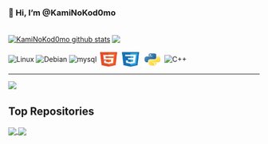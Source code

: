 ### 👋 Hi, I’m @KamiNoKod0mo

<!--
[![KamiNoKod0mo GitHub stats](https://github-readme-stats.vercel.app/api?username=KamiNoKod0mo&show_icons=true&theme=dark#gh-dark-mode-only)](https://github.com/KamiNoKod0mo)
![Top Langs](https://github-readme-stats.vercel.app/api/top-langs/?username=anuraghazra&layout=compact&theme=dark#gh-dark-mode-only)

https://github.com/anuraghazra/github-readme-stats?tab=readme-ov-file
-->
<div style="display: inline_block"><br>
  <a href="https://github.com/KamiNoKod0mo"><img height='180px' align="center" src="https://github-readme-stats.vercel.app/api?username=KamiNoKod0mo&show_icons=true&theme=dark#gh-dark-mode-only&hide_border=true" alt="KamiNoKod0mo github stats" /></a>
  <a href="https://github.com/KamiNoKod0mo"><img height='180px' align="center" src="https://github-readme-stats.vercel.app/api/top-langs/?username=KamiNoKod0mo&langs_count=20&layout=compact&theme=dark#gh-dark-mode-only&hide_border=true" /></a>
</div>

<div style="display: inline_block"><br>
  <img align="center" alt="Linux" height="30" width="40" src="https://cdn.jsdelivr.net/gh/devicons/devicon@latest/icons/linux/linux-original.svg">
  <img align="center" alt="Debian" height="30" width="40" src="https://cdn.jsdelivr.net/gh/devicons/devicon@latest/icons/debian/debian-original.svg">
  <img align="center" alt="mysql" height="30" width="40" src="https://cdn.jsdelivr.net/gh/devicons/devicon@latest/icons/mysql/mysql-original-wordmark.svg">
  <img align="center" alt="HTML" height="30" width="40" src="https://raw.githubusercontent.com/devicons/devicon/master/icons/html5/html5-original.svg">
  <img align="center" alt="CSS" height="30" width="40" src="https://raw.githubusercontent.com/devicons/devicon/master/icons/css3/css3-original.svg">
  <img align="center" alt="Python" height="30" width="40" src="https://raw.githubusercontent.com/devicons/devicon/master/icons/python/python-original.svg">
  <img align="center" alt="C++" height="30" width="40" src="https://cdn.jsdelivr.net/gh/devicons/devicon@latest/icons/cplusplus/cplusplus-original.svg">
</div>

<hr>

<div> 
  <!--
  <a href="https://www.youtube.com/channel/" target="_blank"><img src="https://img.shields.io/badge/YouTube-FF0000?style=for-the-badge&logo=youtube&logoColor=white" target="_blank"></a>
  <a href="https://instagram.com/" target="_blank"><img src="https://img.shields.io/badge/-Instagram-%23E4405F?style=for-the-badge&logo=instagram&logoColor=white" target="_blank"></a>
 	<a href="https://www.twitch.tv/" target="_blank"><img src="https://img.shields.io/badge/Twitch-9146FF?style=for-the-badge&logo=twitch&logoColor=white" target="_blank"></a>
  <a href="https://discord.gg/group" target="_blank"><img src="https://img.shields.io/badge/Discord-7289DA?style=for-the-badge&logo=discord&logoColor=white" target="_blank"></a> 
  <a href="https://www.linkedin.com/in/" target="_blank"><img src="https://img.shields.io/badge/-LinkedIn-%230077B5?style=for-the-badge&logo=linkedin&logoColor=white" target="_blank"></a> 
  -->
  <a href = "mailto:carlos.oliveira19444@gmail.com"><img src="https://img.shields.io/badge/-Gmail-%23333?style=for-the-badge&logo=gmail&logoColor=white" target="_blank"></a>
</div>

<div>
  <h2>Top Repositories</h2>
  <a href="https://github.com/KamiNoKod0mo/troll_remote">
    <img height='130px' align="center" src="https://github-readme-stats.vercel.app/api/pin/?username=KamiNoKod0mo&repo=troll_remote&theme=dark#gh-dark-mode-only" />
  </a>
  <a href="https://github.com/KamiNoKod0mo/NeithSec">
    <img height='130px' align="center" src="https://github-readme-stats.vercel.app/api/pin/?username=KamiNoKod0mo&repo=NeithSec&theme=dark#gh-dark-mode-only" />
  </a>
</div>
